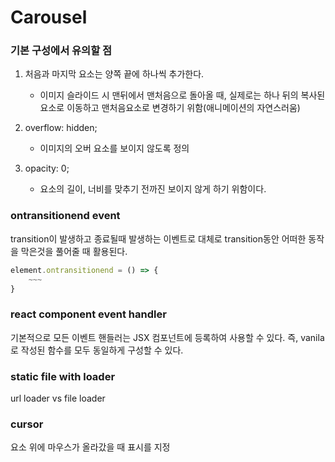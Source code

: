 # Carousel

### 기본 구성에서 유의할 점

1. 처음과 마지막 요소는 양쪽 끝에 하나씩 추가한다.
    - 이미지 슬라이드 시 맨뒤에서 맨처음으로 돌아올 때, 실제로는 하나 뒤의 복사된 요소로 이동하고 맨처음요소로 변경하기 위함(애니메이션의 자연스러움)

2. overflow: hidden;
    - 이미지의 오버 요소를 보이지 않도록 정의

3. opacity: 0;
    - 요소의 길이, 너비를 맞추기 전까진 보이지 않게 하기 위함이다.

### ontransitionend event

transition이 발생하고 종료될때 발생하는 이벤트로 대체로 transition동안 어떠한 동작을 막은것을 풀어줄 때 활용된다.

```javascript
element.ontransitionend = () => {
    ~~~
}
```

### react component event handler

기본적으로 모든 이벤트 핸들러는 JSX 컴포넌트에 등록하여 사용할 수 있다. 즉, vanila로 작성된 함수를 모두 동일하게 구성할 수 있다.

### static file with loader

url loader vs file loader

### cursor<css>

요소 위에 마우스가 올라갔을 때 표시를 지정

